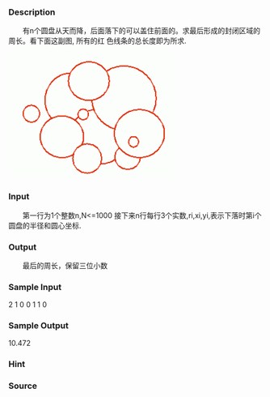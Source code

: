 
### Description
　　有n个圆盘从天而降，后面落下的可以盖住前面的。求最后形成的封闭区域的周长。看下面这副图, 所有的红
色线条的总长度即为所求. ![](/JudgeOnline/images/1043.jpg) 
### Input
　　第一行为1个整数n,N<=1000
接下来n行每行3个实数,ri,xi,yi,表示下落时第i个圆盘的半径和圆心坐标.


### Output
　　最后的周长，保留三位小数 
### Sample Input
2
1 0 0
1 1 0
### Sample Output
10.472
### Hint

### Source

